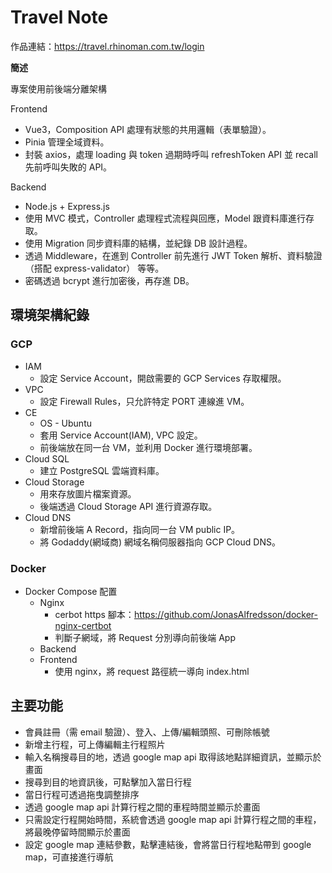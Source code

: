# Travel Note

作品連結：https://travel.rhinoman.com.tw/login

**簡述**

專案使用前後端分離架構

Frontend 
- Vue3，Composition API 處理有狀態的共用邏輯（表單驗證）。
- Pinia 管理全域資料。
- 封裝 axios，處理 loading 與 token 過期時呼叫 refreshToken API 並 recall 先前呼叫失敗的 API。

Backend
- Node.js + Express.js 
- 使用 MVC 模式，Controller 處理程式流程與回應，Model 跟資料庫進行存取。
- 使用 Migration 同步資料庫的結構，並紀錄 DB 設計過程。
- 透過 Middleware，在進到 Controller 前先進行 JWT Token 解析、資料驗證（搭配 express-validator） 等等。
- 密碼透過 bcrypt 進行加密後，再存進 DB。


## 環境架構紀錄

### GCP
- IAM
    - 設定 Service Account，開啟需要的 GCP Services 存取權限。
- VPC
    - 設定 Firewall Rules，只允許特定 PORT 連線進 VM。
- CE
    - OS - Ubuntu
    - 套用 Service Account(IAM), VPC 設定。
    - 前後端放在同一台 VM，並利用 Docker 進行環境部署。
- Cloud SQL
    - 建立 PostgreSQL 雲端資料庫。
- Cloud Storage
    - 用來存放圖片檔案資源。
    - 後端透過 Cloud Storage API 進行資源存取。
- Cloud DNS
    - 新增前後端 A Record，指向同一台 VM public IP。
    - 將 Godaddy(網域商) 網域名稱伺服器指向 GCP Cloud DNS。
    
### Docker 
- Docker Compose 配置
    - Nginx
        - cerbot https 腳本：https://github.com/JonasAlfredsson/docker-nginx-certbot
        - 判斷子網域，將 Request 分別導向前後端 App
    - Backend
    - Frontend
        - 使用 nginx，將 request 路徑統一導向 index.html


## 主要功能
* 會員註冊（需 email 驗證）、登入、上傳/編輯頭照、可刪除帳號
* 新增主行程，可上傳編輯主行程照片
* 輸入名稱搜尋目的地，透過 google map api 取得該地點詳細資訊，並顯示於畫面
* 搜尋到目的地資訊後，可點擊加入當日行程
* 當日行程可透過拖曳調整排序
* 透過 google map api 計算行程之間的車程時間並顯示於畫面
* 只需設定行程開始時間，系統會透過 google map api 計算行程之間的車程，將最晚停留時間顯示於畫面
* 設定 google map 連結參數，點擊連結後，會將當日行程地點帶到 google map，可直接進行導航